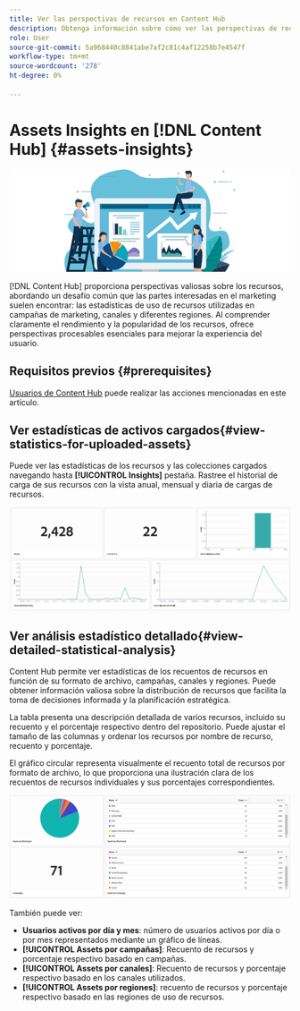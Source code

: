 ```yaml
---
title: Ver las perspectivas de recursos en Content Hub
description: Obtenga información sobre cómo ver las perspectivas de recursos en [!DNL Content Hub]
role: User
source-git-commit: 5a968440c8841abe7af2c81c4af12258b7e4547f
workflow-type: tm+mt
source-wordcount: '278'
ht-degree: 0%

---
```


# Assets Insights en [!DNL Content Hub] {#assets-insights}

![Datos de Assets](assets/asset-insights-banner.jpg)

[!DNL Content Hub] proporciona perspectivas valiosas sobre los recursos, abordando un desafío común que las partes interesadas en el marketing suelen encontrar: las estadísticas de uso de recursos utilizadas en campañas de marketing, canales y diferentes regiones. Al comprender claramente el rendimiento y la popularidad de los recursos, ofrece perspectivas procesables esenciales para mejorar la experiencia del usuario.

## Requisitos previos {#prerequisites}

[Usuarios de Content Hub](deploy-content-hub.md#onboard-content-hub-users) puede realizar las acciones mencionadas en este artículo.

## Ver estadísticas de activos cargados{#view-statistics-for-uploaded-assets}

Puede ver las estadísticas de los recursos y las colecciones cargados navegando hasta **[!UICONTROL Insights]** pestaña. Rastree el historial de carga de sus recursos con la vista anual, mensual y diaria de cargas de recursos.

![Cargar estadísticas de activos](assets/assets-insights.jpg)

<!-- You can track the upload history of your assets over the past 30 days or gain a more comprehensive view with data spanning the last 12 months. This feature enables you to evaluate the upload count of assets.  -->

<!-- Go to the **[!UICONTROL [!DNL Insights]]** tab.

2. Select the desired time frame to view the statistics; you can opt for either last 30 days or last 12 months.

Data for the selected time frame is displayed, including the upload count for the specified duration. -->

## Ver análisis estadístico detallado{#view-detailed-statistical-analysis}

Content Hub permite ver estadísticas de los recuentos de recursos en función de su formato de archivo, campañas, canales y regiones. Puede obtener información valiosa sobre la distribución de recursos que facilita la toma de decisiones informada y la planificación estratégica.

La tabla presenta una descripción detallada de varios recursos, incluido su recuento y el porcentaje respectivo dentro del repositorio. Puede ajustar el tamaño de las columnas y ordenar los recursos por nombre de recurso, recuento y porcentaje.

El gráfico circular representa visualmente el recuento total de recursos por formato de archivo, lo que proporciona una ilustración clara de los recuentos de recursos individuales y sus porcentajes correspondientes.

![Estadísticas de recuento de recursos por tipo de recurso](assets/insights-categorial-view.jpg)

También puede ver:

* **Usuarios activos por día y mes**: número de usuarios activos por día o por mes representados mediante un gráfico de líneas.
* **[!UICONTROL Assets por campañas]**: Recuento de recursos y porcentaje respectivo basado en campañas.
* **[!UICONTROL Assets por canales]**: Recuento de recursos y porcentaje respectivo basado en los canales utilizados.
* **[!UICONTROL Assets por regiones]**: recuento de recursos y porcentaje respectivo basado en las regiones de uso de recursos.


